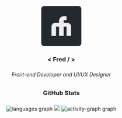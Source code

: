 <div align="center">
    <img height="110" src="https://raw.githubusercontent.com/fwedwicc/fwedwicc/main/assets/FM-logo.png" />
</div>

<h3 align="center">< Fred / ></h3>

###

<h6 align="center">Front-end Developer and UI/UX Designer</h6>

###

<h3 align="center">GitHub Stats</h3>

###

<div align="center">
 <img src="https://github-readme-stats.vercel.app/api/top-langs?username=fwedwicc&locale=en&hide_title=true&layout=compact&card_width=350&langs_count=8&order=2&bg_color=24292F&text_color=FFFFFF&border_color=343b42" height="165" alt="languages graph" />
  <img src="https://streak-stats.demolab.com?user=fwedwicc&currStreakNum=39D353&background=24292F&border=343b42&currStreakLabel=FFFFFF&fire=39D353&ring=3a424a&dates=FFFFFF&sideNums=39D353&sideLabels=FFFFFF&stroke=343b42" height="165 alt="streak graph" />
  <img src="https://github-readme-activity-graph.vercel.app/graph?username=fwedwicc&radius=10&theme=github-dark-dimmed&area=true&order=5&hide_border=false&area_color=39D353&line=006D32&color=ffffff&custom_title=Contribution%20Graph&point=39D353" height="240" alt="activity-graph graph" />
</div>

